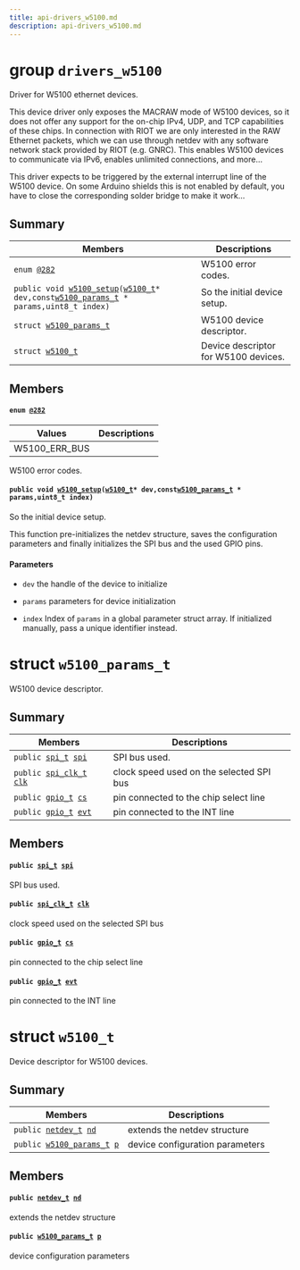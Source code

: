 ```yaml
---
title: api-drivers_w5100.md
description: api-drivers_w5100.md
---
```

# group `drivers_w5100` 

Driver for W5100 ethernet devices.

This device driver only exposes the MACRAW mode of W5100 devices, so it does not offer any support for the on-chip IPv4, UDP, and TCP capabilities of these chips. In connection with RIOT we are only interested in the RAW Ethernet packets, which we can use through netdev with any software network stack provided by RIOT (e.g. GNRC). This enables W5100 devices to communicate via IPv6, enables unlimited connections, and more...

This driver expects to be triggered by the external interrupt line of the W5100 device. On some Arduino shields this is not enabled by default, you have to close the corresponding solder bridge to make it work...

## Summary

 Members                        | Descriptions                                
--------------------------------|---------------------------------------------
`enum `[`@282`](#group__drivers__w5100_1ga981a6142498d6bd59cd78e93a36a0d11)            | W5100 error codes.
`public void `[`w5100_setup`](#group__drivers__w5100_1gae756483c845f496ee7d8b347cbbd8430)`(`[`w5100_t`](./doc/starlight-docs/src/content/docs/apidoc/api-drivers_w5100.md#structw5100__t)` * dev,const `[`w5100_params_t`](./doc/starlight-docs/src/content/docs/apidoc/api-drivers_w5100.md#structw5100__params__t)` * params,uint8_t index)`            | So the initial device setup.
`struct `[`w5100_params_t`](#structw5100__params__t) | W5100 device descriptor.
`struct `[`w5100_t`](#structw5100__t) | Device descriptor for W5100 devices.

## Members

#### `enum `[`@282`](#group__drivers__w5100_1ga981a6142498d6bd59cd78e93a36a0d11) 

 Values                         | Descriptions                                
--------------------------------|---------------------------------------------
W5100_ERR_BUS            | 

W5100 error codes.

#### `public void `[`w5100_setup`](#group__drivers__w5100_1gae756483c845f496ee7d8b347cbbd8430)`(`[`w5100_t`](./doc/starlight-docs/src/content/docs/apidoc/api-drivers_w5100.md#structw5100__t)` * dev,const `[`w5100_params_t`](./doc/starlight-docs/src/content/docs/apidoc/api-drivers_w5100.md#structw5100__params__t)` * params,uint8_t index)` 

So the initial device setup.

This function pre-initializes the netdev structure, saves the configuration parameters and finally initializes the SPI bus and the used GPIO pins.

#### Parameters
* `dev` the handle of the device to initialize 

* `params` parameters for device initialization 

* `index` Index of `params` in a global parameter struct array. If initialized manually, pass a unique identifier instead.

# struct `w5100_params_t` 

W5100 device descriptor.

## Summary

 Members                        | Descriptions                                
--------------------------------|---------------------------------------------
`public `[`spi_t`](./doc/starlight-docs/src/content/docs/apidoc/api-undefined.md#group__drivers__periph__spi_1ga12004e6f2a2ea6b7c0a96c654a2f3874)` `[`spi`](#structw5100__params__t_1a065005d423edacb5129548254e5bc5a6) | SPI bus used.
`public `[`spi_clk_t`](./doc/starlight-docs/src/content/docs/apidoc/api-undefined.md#atxmega_2include_2periph__cpu_8h_1ae81cec9f03084065c25089e514a57337)` `[`clk`](#structw5100__params__t_1a3f2009c72aece731e35bd8eaf09aee0d) | clock speed used on the selected SPI bus
`public `[`gpio_t`](./doc/starlight-docs/src/content/docs/apidoc/api-undefined.md#group__drivers__periph__gpio_1gadacfc0deb08affff1e88f9549c8e2823)` `[`cs`](#structw5100__params__t_1a17832caf2cc82a12a1545e8b4db7cd2a) | pin connected to the chip select line
`public `[`gpio_t`](./doc/starlight-docs/src/content/docs/apidoc/api-undefined.md#group__drivers__periph__gpio_1gadacfc0deb08affff1e88f9549c8e2823)` `[`evt`](#structw5100__params__t_1a795de21e62c5bc34d145d0f659927d42) | pin connected to the INT line

## Members

#### `public `[`spi_t`](./doc/starlight-docs/src/content/docs/apidoc/api-undefined.md#group__drivers__periph__spi_1ga12004e6f2a2ea6b7c0a96c654a2f3874)` `[`spi`](#structw5100__params__t_1a065005d423edacb5129548254e5bc5a6) 

SPI bus used.

#### `public `[`spi_clk_t`](./doc/starlight-docs/src/content/docs/apidoc/api-undefined.md#atxmega_2include_2periph__cpu_8h_1ae81cec9f03084065c25089e514a57337)` `[`clk`](#structw5100__params__t_1a3f2009c72aece731e35bd8eaf09aee0d) 

clock speed used on the selected SPI bus

#### `public `[`gpio_t`](./doc/starlight-docs/src/content/docs/apidoc/api-undefined.md#group__drivers__periph__gpio_1gadacfc0deb08affff1e88f9549c8e2823)` `[`cs`](#structw5100__params__t_1a17832caf2cc82a12a1545e8b4db7cd2a) 

pin connected to the chip select line

#### `public `[`gpio_t`](./doc/starlight-docs/src/content/docs/apidoc/api-undefined.md#group__drivers__periph__gpio_1gadacfc0deb08affff1e88f9549c8e2823)` `[`evt`](#structw5100__params__t_1a795de21e62c5bc34d145d0f659927d42) 

pin connected to the INT line

# struct `w5100_t` 

Device descriptor for W5100 devices.

## Summary

 Members                        | Descriptions                                
--------------------------------|---------------------------------------------
`public `[`netdev_t`](./doc/starlight-docs/src/content/docs/apidoc/api-undefined.md#group__drivers__netdev__api_1ga14012f723b7591ad2fa42ace34601ac4)` `[`nd`](#structw5100__t_1a2f5ee41f53e3b85cc4152e711a82efca) | extends the netdev structure
`public `[`w5100_params_t`](./doc/starlight-docs/src/content/docs/apidoc/api-drivers_w5100.md#structw5100__params__t)` `[`p`](#structw5100__t_1ac13b514047cf11f0911ba64690de2cee) | device configuration parameters

## Members

#### `public `[`netdev_t`](./doc/starlight-docs/src/content/docs/apidoc/api-undefined.md#group__drivers__netdev__api_1ga14012f723b7591ad2fa42ace34601ac4)` `[`nd`](#structw5100__t_1a2f5ee41f53e3b85cc4152e711a82efca) 

extends the netdev structure

#### `public `[`w5100_params_t`](./doc/starlight-docs/src/content/docs/apidoc/api-drivers_w5100.md#structw5100__params__t)` `[`p`](#structw5100__t_1ac13b514047cf11f0911ba64690de2cee) 

device configuration parameters

